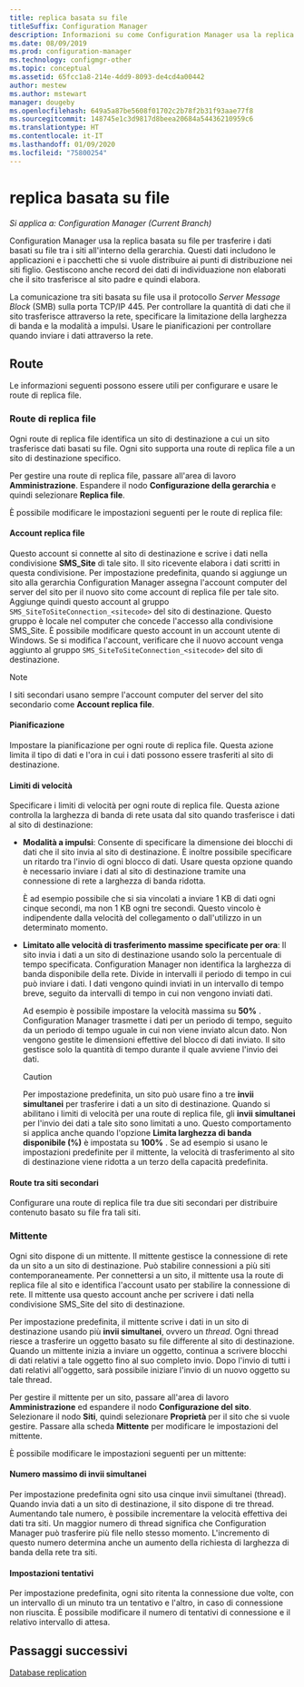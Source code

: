 ```yaml
---
title: replica basata su file
titleSuffix: Configuration Manager
description: Informazioni su come Configuration Manager usa la replica basata su file per trasferire i dati tra i siti all'interno della gerarchia
ms.date: 08/09/2019
ms.prod: configuration-manager
ms.technology: configmgr-other
ms.topic: conceptual
ms.assetid: 65fcc1a8-214e-4dd9-8093-de4cd4a00442
author: mestew
ms.author: mstewart
manager: dougeby
ms.openlocfilehash: 649a5a87be5608f01702c2b78f2b31f93aae77f8
ms.sourcegitcommit: 148745e1c3d9817d8beea20684a54436210959c6
ms.translationtype: HT
ms.contentlocale: it-IT
ms.lasthandoff: 01/09/2020
ms.locfileid: "75800254"
---
```

# <a name="file-based-replication"></a>replica basata su file

*Si applica a: Configuration Manager (Current Branch)*

Configuration Manager usa la replica basata su file per trasferire i dati basati su file tra i siti all'interno della gerarchia. Questi dati includono le applicazioni e i pacchetti che si vuole distribuire ai punti di distribuzione nei siti figlio. Gestiscono anche record dei dati di individuazione non elaborati che il sito trasferisce al sito padre e quindi elabora.  

La comunicazione tra siti basata su file usa il protocollo *Server Message Block* (SMB) sulla porta TCP/IP 445. Per controllare la quantità di dati che il sito trasferisce attraverso la rete, specificare la limitazione della larghezza di banda e la modalità a impulsi. Usare le pianificazioni per controllare quando inviare i dati attraverso la rete.  

## <a name="bkmk_routes"></a> Route

Le informazioni seguenti possono essere utili per configurare e usare le route di replica file.  

### <a name="file-replication-route"></a>Route di replica file

Ogni route di replica file identifica un sito di destinazione a cui un sito trasferisce dati basati su file. Ogni sito supporta una route di replica file a un sito di destinazione specifico.  

Per gestire una route di replica file, passare all'area di lavoro **Amministrazione**. Espandere il nodo **Configurazione della gerarchia** e quindi selezionare **Replica file**.  

È possibile modificare le impostazioni seguenti per le route di replica file:  

#### <a name="file-replication-account"></a>Account replica file

Questo account si connette al sito di destinazione e scrive i dati nella condivisione **SMS_Site** di tale sito. Il sito ricevente elabora i dati scritti in questa condivisione. Per impostazione predefinita, quando si aggiunge un sito alla gerarchia Configuration Manager assegna l'account computer del server del sito per il nuovo sito come account di replica file per tale sito. Aggiunge quindi questo account al gruppo `SMS_SiteToSiteConnection_<sitecode>` del sito di destinazione. Questo gruppo è locale nel computer che concede l'accesso alla condivisione SMS_Site. È possibile modificare questo account in un account utente di Windows. Se si modifica l'account, verificare che il nuovo account venga aggiunto al gruppo `SMS_SiteToSiteConnection_<sitecode>` del sito di destinazione.  

> [!NOTE]  
> I siti secondari usano sempre l'account computer del server del sito secondario come **Account replica file**.  

#### <a name="schedule"></a>Pianificazione

Impostare la pianificazione per ogni route di replica file. Questa azione limita il tipo di dati e l'ora in cui i dati possono essere trasferiti al sito di destinazione.  

#### <a name="rate-limits"></a>Limiti di velocità

Specificare i limiti di velocità per ogni route di replica file. Questa azione controlla la larghezza di banda di rete usata dal sito quando trasferisce i dati al sito di destinazione:  

- **Modalità a impulsi**: Consente di specificare la dimensione dei blocchi di dati che il sito invia al sito di destinazione. È inoltre possibile specificare un ritardo tra l'invio di ogni blocco di dati. Usare questa opzione quando è necessario inviare i dati al sito di destinazione tramite una connessione di rete a larghezza di banda ridotta.

    È ad esempio possibile che si sia vincolati a inviare 1 KB di dati ogni cinque secondi, ma non 1 KB ogni tre secondi. Questo vincolo è indipendente dalla velocità del collegamento o dall'utilizzo in un determinato momento.

- **Limitato alle velocità di trasferimento massime specificate per ora**: Il sito invia i dati a un sito di destinazione usando solo la percentuale di tempo specificata. Configuration Manager non identifica la larghezza di banda disponibile della rete. Divide in intervalli il periodo di tempo in cui può inviare i dati. I dati vengono quindi inviati in un intervallo di tempo breve, seguito da intervalli di tempo in cui non vengono inviati dati.

    Ad esempio è possibile impostare la velocità massima su **50%** . Configuration Manager trasmette i dati per un periodo di tempo, seguito da un periodo di tempo uguale in cui non viene inviato alcun dato. Non vengono gestite le dimensioni effettive del blocco di dati inviato. Il sito gestisce solo la quantità di tempo durante il quale avviene l'invio dei dati.  

    > [!CAUTION]  
    > Per impostazione predefinita, un sito può usare fino a tre **invii simultanei** per trasferire i dati a un sito di destinazione. Quando si abilitano i limiti di velocità per una route di replica file, gli **invii simultanei** per l'invio dei dati a tale sito sono limitati a uno. Questo comportamento si applica anche quando l'opzione **Limita larghezza di banda disponibile (%)** è impostata su **100%** . Se ad esempio si usano le impostazioni predefinite per il mittente, la velocità di trasferimento al sito di destinazione viene ridotta a un terzo della capacità predefinita.  

#### <a name="routes-between-secondary-sites"></a>Route tra siti secondari

Configurare una route di replica file tra due siti secondari per distribuire contenuto basato su file fra tali siti.  


### <a name="sender"></a>Mittente

Ogni sito dispone di un mittente. Il mittente gestisce la connessione di rete da un sito a un sito di destinazione. Può stabilire connessioni a più siti contemporaneamente. Per connettersi a un sito, il mittente usa la route di replica file al sito e identifica l'account usato per stabilire la connessione di rete. Il mittente usa questo account anche per scrivere i dati nella condivisione SMS_Site del sito di destinazione.  

Per impostazione predefinita, il mittente scrive i dati in un sito di destinazione usando più **invii simultanei**, ovvero un *thread*. Ogni thread riesce a trasferire un oggetto basato su file differente al sito di destinazione. Quando un mittente inizia a inviare un oggetto, continua a scrivere blocchi di dati relativi a tale oggetto fino al suo completo invio. Dopo l'invio di tutti i dati relativi all'oggetto, sarà possibile iniziare l'invio di un nuovo oggetto su tale thread.  

Per gestire il mittente per un sito, passare all'area di lavoro **Amministrazione** ed espandere il nodo **Configurazione del sito**. Selezionare il nodo **Siti**, quindi selezionare **Proprietà** per il sito che si vuole gestire. Passare alla scheda **Mittente** per modificare le impostazioni del mittente.  

È possibile modificare le impostazioni seguenti per un mittente:  

#### <a name="maximum-concurrent-sendings"></a>Numero massimo di invii simultanei

Per impostazione predefinita ogni sito usa cinque invii simultanei (thread). Quando invia dati a un sito di destinazione, il sito dispone di tre thread. Aumentando tale numero, è possibile incrementare la velocità effettiva dei dati tra siti. Un maggior numero di thread significa che Configuration Manager può trasferire più file nello stesso momento. L'incremento di questo numero determina anche un aumento della richiesta di larghezza di banda della rete tra siti.  

#### <a name="retry-settings"></a>Impostazioni tentativi

Per impostazione predefinita, ogni sito ritenta la connessione due volte, con un intervallo di un minuto tra un tentativo e l'altro, in caso di connessione non riuscita. È possibile modificare il numero di tentativi di connessione e il relativo intervallo di attesa.  


## <a name="next-steps"></a>Passaggi successivi

[Database replication](/sccm/core/plan-design/hierarchy/database-replication)
